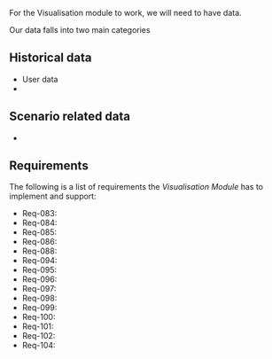 For the Visualisation module to work, we will need to have data.

Our data falls into two main categories

## Historical data

- User data
-

## Scenario related data

- 


## Requirements

The following is a list of requirements the *Visualisation Module* has to implement and support:

- Req-083:
- Req-084:
- Req-085:
- Req-086:
- Req-088:
- Req-094:
- Req-095:
- Req-096:
- Req-097:
- Req-098:
- Req-099:
- Req-100:
- Req-101:
- Req-102:
- Req-104:

